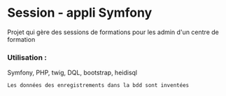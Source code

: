 # Session -  appli Symfony

Projet qui gère des sessions de formations pour les admin d'un centre de formation

### Utilisation : 

Symfony, PHP, twig, DQL, bootstrap, heidisql

``` php
Les données des enregistrements dans la bdd sont inventées
```